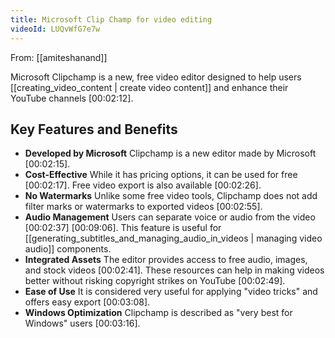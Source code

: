 ```yaml
---
title: Microsoft Clip Champ for video editing
videoId: LUQvWfG7e7w
---
```


From: [[amiteshanand]] <br/> 

Microsoft Clipchamp is a new, free video editor designed to help users [[creating_video_content | create video content]] and enhance their YouTube channels <a class="yt-timestamp" data-t="00:02:12">[00:02:12]</a>.

## Key Features and Benefits

*   **Developed by Microsoft** Clipchamp is a new editor made by Microsoft <a class="yt-timestamp" data-t="00:02:15">[00:02:15]</a>.
*   **Cost-Effective** While it has pricing options, it can be used for free <a class="yt-timestamp" data-t="00:02:17">[00:02:17]</a>. Free video export is also available <a class="yt-timestamp" data-t="00:02:26">[00:02:26]</a>.
*   **No Watermarks** Unlike some free video tools, Clipchamp does not add filter marks or watermarks to exported videos <a class="yt-timestamp" data-t="00:02:55">[00:02:55]</a>.
*   **Audio Management** Users can separate voice or audio from the video <a class="yt-timestamp" data-t="00:02:37">[00:02:37]</a> <a class="yt-timestamp" data-t="00:09:06">[00:09:06]</a>. This feature is useful for [[generating_subtitles_and_managing_audio_in_videos | managing video audio]] components.
*   **Integrated Assets** The editor provides access to free audio, images, and stock videos <a class="yt-timestamp" data-t="00:02:41">[00:02:41]</a>. These resources can help in making videos better without risking copyright strikes on YouTube <a class="yt-timestamp" data-t="00:02:49">[00:02:49]</a>.
*   **Ease of Use** It is considered very useful for applying "video tricks" and offers easy export <a class="yt-timestamp" data-t="00:03:08">[00:03:08]</a>.
*   **Windows Optimization** Clipchamp is described as "very best for Windows" users <a class="yt-timestamp" data-t="00:03:16">[00:03:16]</a>.